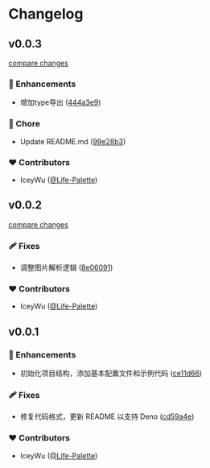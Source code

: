# Changelog

## v0.0.3

[compare changes](https://github.com/IceyWu/life-palette-utils/compare/v0.0.2...v0.0.3)

### 🚀 Enhancements

- 增加type导出 ([444a3e9](https://github.com/IceyWu/life-palette-utils/commit/444a3e9))

### 🏡 Chore

- Update README.md ([99e28b3](https://github.com/IceyWu/life-palette-utils/commit/99e28b3))

### ❤️ Contributors

- IceyWu ([@Life-Palette](http://github.com/Life-Palette))

## v0.0.2

[compare changes](https://github.com/IceyWu/life-palette-utils/compare/v0.0.1...v0.0.2)

### 🩹 Fixes

- 调整图片解析逻辑 ([8e06091](https://github.com/IceyWu/life-palette-utils/commit/8e06091))

### ❤️ Contributors

- IceyWu ([@Life-Palette](http://github.com/Life-Palette))

## v0.0.1

### 🚀 Enhancements

- 初始化项目结构，添加基本配置文件和示例代码 ([ce11d66](https://github.com/IceyWu/life-palette-utils/commit/ce11d66))

### 🩹 Fixes

- 修复代码格式，更新 README 以支持 Deno ([cd59a4e](https://github.com/IceyWu/life-palette-utils/commit/cd59a4e))

### ❤️ Contributors

- IceyWu ([@Life-Palette](http://github.com/Life-Palette))
